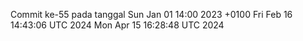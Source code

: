 Commit ke-55 pada tanggal Sun Jan 01 14:00 2023 +0100
Fri Feb 16 14:43:06 UTC 2024
Mon Apr 15 16:28:48 UTC 2024
